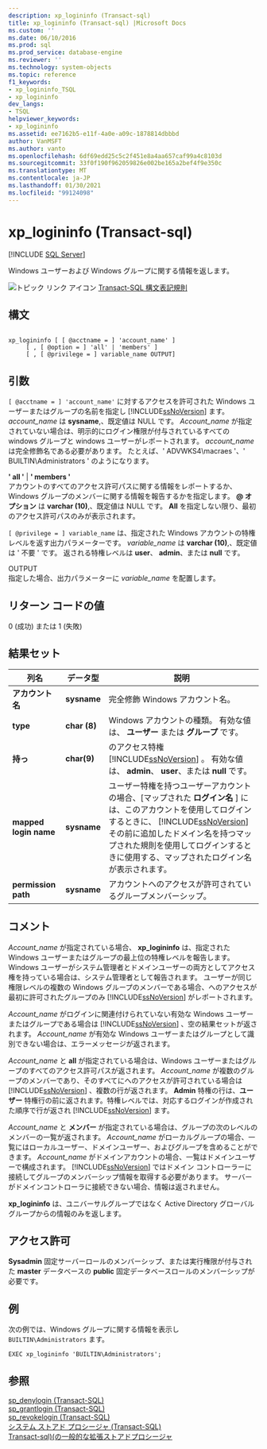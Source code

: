 ```yaml
---
description: xp_logininfo (Transact-sql)
title: xp_logininfo (Transact-sql) |Microsoft Docs
ms.custom: ''
ms.date: 06/10/2016
ms.prod: sql
ms.prod_service: database-engine
ms.reviewer: ''
ms.technology: system-objects
ms.topic: reference
f1_keywords:
- xp_logininfo_TSQL
- xp_logininfo
dev_langs:
- TSQL
helpviewer_keywords:
- xp_logininfo
ms.assetid: ee7162b5-e11f-4a0e-a09c-1878814dbbbd
author: VanMSFT
ms.author: vanto
ms.openlocfilehash: 6df69edd25c5c2f451e8a4aa657caf99a4c8103d
ms.sourcegitcommit: 33f0f190f962059826e002be165a2bef4f9e350c
ms.translationtype: MT
ms.contentlocale: ja-JP
ms.lasthandoff: 01/30/2021
ms.locfileid: "99124098"
---
```

# <a name="xp_logininfo-transact-sql"></a>xp_logininfo (Transact-sql)
[!INCLUDE [SQL Server](../../includes/applies-to-version/sqlserver.md)]

  Windows ユーザーおよび Windows グループに関する情報を返します。  
  
 ![トピック リンク アイコン](../../database-engine/configure-windows/media/topic-link.gif "トピック リンク アイコン") [Transact-SQL 構文表記規則](../../t-sql/language-elements/transact-sql-syntax-conventions-transact-sql.md)  
  
## <a name="syntax"></a>構文  
  
```  
  
xp_logininfo [ [ @acctname = ] 'account_name' ]   
     [ , [ @option = ] 'all' | 'members' ]   
     [ , [ @privilege = ] variable_name OUTPUT]  
```  
  
## <a name="arguments"></a>引数  
`[ @acctname = ] 'account_name'` に対するアクセスを許可された Windows ユーザーまたはグループの名前を指定し [!INCLUDE[ssNoVersion](../../includes/ssnoversion-md.md)] ます。 *account_name* は **sysname**,、既定値は NULL です。 *Account_name* が指定されていない場合は、明示的にログイン権限が付与されているすべての windows グループと windows ユーザーがレポートされます。 *account_name* は完全修飾名である必要があります。 たとえば、' ADVWKS4\macraes '、' BUILTIN\Administrators ' のようになります。  
  
 **' all '**  | **' members '**  
 アカウントのすべてのアクセス許可パスに関する情報をレポートするか、Windows グループのメンバーに関する情報を報告するかを指定します。 **\@ オプション** は **varchar (10)**,、既定値は NULL です。 **All** を指定しない限り、最初のアクセス許可パスのみが表示されます。  
  
`[ @privilege = ] variable_name` は、指定された Windows アカウントの特権レベルを返す出力パラメーターです。 *variable_name* は **varchar (10)**,、既定値は ' 不要 ' です。 返される特権レベルは **user**、 **admin**、または **null** です。  
  
 OUTPUT  
 指定した場合、出力パラメーターに *variable_name* を配置します。  
  
## <a name="return-code-values"></a>リターン コードの値  
 0 (成功) または 1 (失敗)  
  
## <a name="result-sets"></a>結果セット  
  
|列名|データ型|説明|  
|-----------------|---------------|-----------------|  
|**アカウント名**|**sysname**|完全修飾 Windows アカウント名。|  
|**type**|**char (8)**|Windows アカウントの種類。 有効な値は、 **ユーザー** または **グループ** です。|  
|**持っ**|**char(9)**|のアクセス特権 [!INCLUDE[ssNoVersion](../../includes/ssnoversion-md.md)] 。 有効な値は、 **admin**、 **user**、または **null** です。|  
|**mapped login name**|**sysname**|ユーザー特権を持つユーザーアカウントの場合、[マップされた **ログイン名** ] には、このアカウントを使用してログインするときに、 [!INCLUDE[ssNoVersion](../../includes/ssnoversion-md.md)] その前に追加したドメイン名を持つマップされた規則を使用してログインするときに使用する、マップされたログイン名が表示されます。|  
|**permission path**|**sysname**|アカウントへのアクセスが許可されているグループメンバーシップ。|  
  
## <a name="remarks"></a>コメント  
 *Account_name* が指定されている場合、 **xp_logininfo** は、指定された Windows ユーザーまたはグループの最上位の特権レベルを報告します。 Windows ユーザーがシステム管理者とドメインユーザーの両方としてアクセス権を持っている場合は、システム管理者として報告されます。 ユーザーが同じ権限レベルの複数の Windows グループのメンバーである場合、へのアクセスが最初に許可されたグループのみ [!INCLUDE[ssNoVersion](../../includes/ssnoversion-md.md)] がレポートされます。  
  
 *Account_name* がログインに関連付けられていない有効な Windows ユーザーまたはグループである場合は [!INCLUDE[ssNoVersion](../../includes/ssnoversion-md.md)] 、空の結果セットが返されます。 *Account_name* が有効な Windows ユーザーまたはグループとして識別できない場合は、エラーメッセージが返されます。  
  
 *Account_name* と **all** が指定されている場合は、Windows ユーザーまたはグループのすべてのアクセス許可パスが返されます。 *Account_name* が複数のグループのメンバーであり、そのすべてにへのアクセスが許可されている場合は [!INCLUDE[ssNoVersion](../../includes/ssnoversion-md.md)] 、複数の行が返されます。 **Admin** 特権の行は、**ユーザー** 特権行の前に返されます。特権レベルでは、対応するログインが作成された順序で行が返され [!INCLUDE[ssNoVersion](../../includes/ssnoversion-md.md)] ます。  
  
 *Account_name* と **メンバー** が指定されている場合は、グループの次のレベルのメンバーの一覧が返されます。 *Account_name* がローカルグループの場合、一覧にはローカルユーザー、ドメインユーザー、およびグループを含めることができます。 *Account_name* がドメインアカウントの場合、一覧はドメインユーザーで構成されます。 [!INCLUDE[ssNoVersion](../../includes/ssnoversion-md.md)] ではドメイン コントローラーに接続してグループのメンバーシップ情報を取得する必要があります。 サーバーがドメインコントローラに接続できない場合、情報は返されません。  
  
 **xp_logininfo** は、ユニバーサルグループではなく Active Directory グローバルグループからの情報のみを返します。  
  
## <a name="permissions"></a>アクセス許可  
 **Sysadmin** 固定サーバーロールのメンバーシップ、または実行権限が付与された **master** データベースの **public** 固定データベースロールのメンバーシップが必要です。  
  
## <a name="examples"></a>例  
 次の例では、Windows グループに関する情報を表示し `BUILTIN\Administrators` ます。  
  
```  
EXEC xp_logininfo 'BUILTIN\Administrators';  
```  
  
## <a name="see-also"></a>参照  
 [sp_denylogin &#40;Transact-SQL&#41;](../../relational-databases/system-stored-procedures/sp-denylogin-transact-sql.md)   
 [sp_grantlogin &#40;Transact-SQL&#41;](../../relational-databases/system-stored-procedures/sp-grantlogin-transact-sql.md)   
 [sp_revokelogin &#40;Transact-SQL&#41;](../../relational-databases/system-stored-procedures/sp-revokelogin-transact-sql.md)   
 [システム ストアド プロシージャ &#40;Transact-SQL&#41;](../../relational-databases/system-stored-procedures/system-stored-procedures-transact-sql.md)   
 [Transact-sql&#41;&#40;の一般的な拡張ストアドプロシージャ ](../../relational-databases/system-stored-procedures/general-extended-stored-procedures-transact-sql.md)  
  
  
